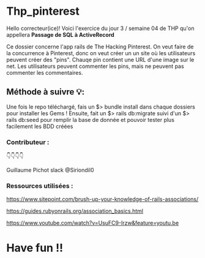
# Thp_pinterest


Hello correcteur(ice)! Voici l'exercice du jour 3 / semaine 04 de THP qu'on appellera **Passage de SQL à ActiveRecord**  

Ce dossier concerne l'app rails de The Hacking Pinterest. On veut faire de la concurrence à Pinterest, donc on veut créer un un site où les utilisateurs peuvent créer des "pins". Chauqe pin contient une URL d'une image sur le net. Les utilisateurs peuvent commenter les pins, mais ne peuvent pas commenter les commentaires.

## Méthode à suivre :bulb::

Une fois le repo téléchargé, fais un $> bundle install dans chaque dossiers pour installer les Gems !
Ensuite, fait un $> rails db:migrate suivi d'un $> rails db:seed pour remplir la base de donnée et pouvoir tester plus facilement les BDD créées

### Contributeur : 
:point_down::point_down::point_down::point_down:

Guillaume Pichot slack @Siriondil0

### Ressources utilisées : 
https://www.sitepoint.com/brush-up-your-knowledge-of-rails-associations/

https://guides.rubyonrails.org/association_basics.html

https://www.youtube.com/watch?v=UsuFC9-Irzw&feature=youtu.be


# Have fun !!
